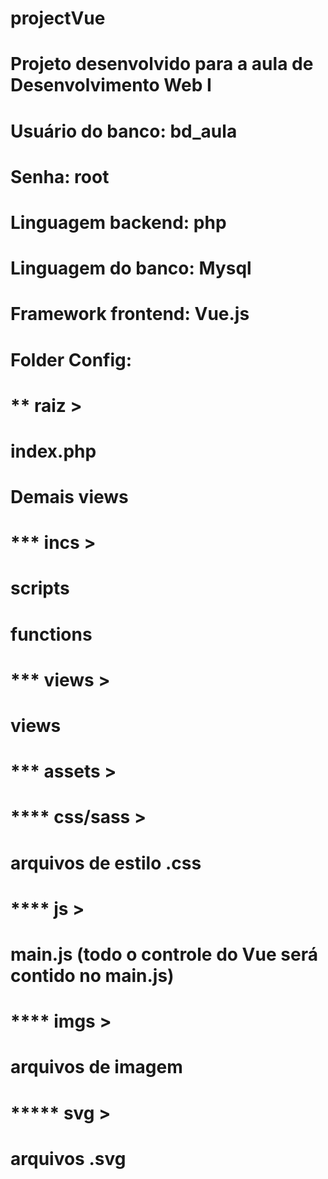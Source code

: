 # projectVue
# Projeto desenvolvido para a aula de Desenvolvimento Web I
#
#
#
# Usuário do banco: bd_aula
# Senha: root
# Linguagem backend: php
# Linguagem do banco: Mysql
# Framework frontend: Vue.js
# 
#
#
#
# Folder Config:
# ** raiz >
# index.php
# Demais views
# *** incs >
# scripts
# functions
# *** views >
# views
# *** assets >
# **** css/sass >
# arquivos de estilo .css
# **** js >
# main.js (todo o controle do Vue será contido no main.js)
# **** imgs >
# arquivos de imagem
# ***** svg >
# arquivos .svg
